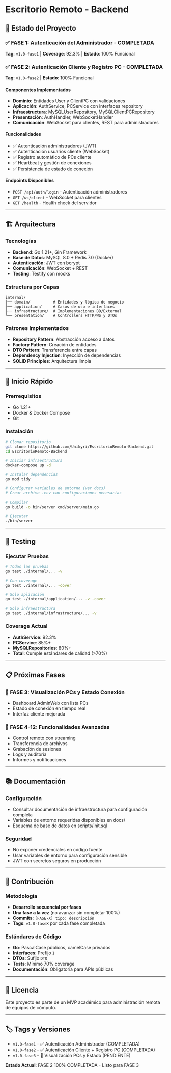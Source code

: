 # Escritorio Remoto - Backend

## 🚀 Estado del Proyecto

### ✅ FASE 1: Autenticación del Administrador - **COMPLETADA**
**Tag**: `v1.0-fase1` | **Coverage**: 92.3% | **Estado**: 100% Funcional

### ✅ FASE 2: Autenticación Cliente y Registro PC - **COMPLETADA**
**Tag**: `v1.0-fase2` | **Estado**: 100% Funcional

#### Componentes Implementados
- **Dominio**: Entidades User y ClientPC con validaciones
- **Aplicación**: AuthService, PCService con interfaces repository
- **Infraestructura**: MySQLUserRepository, MySQLClientPCRepository
- **Presentación**: AuthHandler, WebSocketHandler
- **Comunicación**: WebSocket para clientes, REST para administradores

#### Funcionalidades
- ✅ Autenticación administradores (JWT)
- ✅ Autenticación usuarios cliente (WebSocket)
- ✅ Registro automático de PCs cliente
- ✅ Heartbeat y gestión de conexiones
- ✅ Persistencia de estado de conexión

#### Endpoints Disponibles
- `POST /api/auth/login` - Autenticación administradores
- `GET /ws/client` - WebSocket para clientes
- `GET /health` - Health check del servidor

---

## 🏗️ Arquitectura

### Tecnologías
- **Backend**: Go 1.21+, Gin Framework
- **Base de Datos**: MySQL 8.0 + Redis 7.0 (Docker)
- **Autenticación**: JWT con bcrypt
- **Comunicación**: WebSocket + REST
- **Testing**: Testify con mocks

### Estructura por Capas
```
internal/
├── domain/          # Entidades y lógica de negocio
├── application/     # Casos de uso e interfaces
├── infrastructure/  # Implementaciones BD/External
└── presentation/    # Controllers HTTP/WS y DTOs
```

### Patrones Implementados
- **Repository Pattern**: Abstracción acceso a datos
- **Factory Pattern**: Creación de entidades
- **DTO Pattern**: Transferencia entre capas
- **Dependency Injection**: Inyección de dependencias
- **SOLID Principles**: Arquitectura limpia

---

## 🚀 Inicio Rápido

### Prerrequisitos
- Go 1.21+
- Docker & Docker Compose
- Git

### Instalación
```bash
# Clonar repositorio
git clone https://github.com/Unikyri/EscritorioRemoto-Backend.git
cd EscritorioRemoto-Backend

# Iniciar infraestructura
docker-compose up -d

# Instalar dependencias
go mod tidy

# Configurar variables de entorno (ver docs)
# Crear archivo .env con configuraciones necesarias

# Compilar
go build -o bin/server cmd/server/main.go

# Ejecutar
./bin/server
```

---

## 🧪 Testing

### Ejecutar Pruebas
```bash
# Todas las pruebas
go test ./internal/... -v

# Con coverage
go test ./internal/... -cover

# Solo aplicación
go test ./internal/application/... -v -cover

# Solo infraestructura
go test ./internal/infrastructure/... -v
```

### Coverage Actual
- **AuthService**: 92.3%
- **PCService**: 85%+
- **MySQLRepositories**: 80%+
- **Total**: Cumple estándares de calidad (>70%)

---

## 📋 Próximas Fases

### 🔄 FASE 3: Visualización PCs y Estado Conexión
- Dashboard AdminWeb con lista PCs
- Estado de conexión en tiempo real
- Interfaz cliente mejorada

### 🔄 FASE 4-12: Funcionalidades Avanzadas
- Control remoto con streaming
- Transferencia de archivos
- Grabación de sesiones
- Logs y auditoría
- Informes y notificaciones

---

## 📚 Documentación

### Configuración
- Consultar documentación de infraestructura para configuración completa
- Variables de entorno requeridas disponibles en docs/
- Esquema de base de datos en scripts/init.sql

### Seguridad
- No exponer credenciales en código fuente
- Usar variables de entorno para configuración sensible
- JWT con secretos seguros en producción

---

## 🤝 Contribución

### Metodología
- **Desarrollo secuencial por fases**
- **Una fase a la vez** (no avanzar sin completar 100%)
- **Commits**: `[FASE-X] tipo: descripción`
- **Tags**: `v1.0-faseX` por cada fase completada

### Estándares de Código
- **Go**: PascalCase públicos, camelCase privados
- **Interfaces**: Prefijo `I`
- **DTOs**: Sufijo `DTO`
- **Tests**: Mínimo 70% coverage
- **Documentación**: Obligatoria para APIs públicas

---

## 📄 Licencia

Este proyecto es parte de un MVP académico para administración remota de equipos de cómputo.

---

## 🏷️ Tags y Versiones

- `v1.0-fase1` - ✅ Autenticación Administrador (COMPLETADA)
- `v1.0-fase2` - ✅ Autenticación Cliente + Registro PC (COMPLETADA)
- `v1.0-fase3` - 🔄 Visualización PCs y Estado (PENDIENTE)

**Estado Actual**: FASE 2 100% COMPLETADA - Listo para FASE 3
